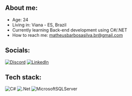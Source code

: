 ## About me:
- Age: 24<br>
- Living in: Viana - ES, Brazil<br>
- Currently learning Back-end development using C#/.NET<br>
- How to reach me: matheusbarbosasilva.br@gmail.com

## Socials:
[![Discord](https://img.shields.io/badge/Discord-%237289DA.svg?logo=discord&logoColor=white)](htttps://discord.gg/Navorski#5415) [![LinkedIn](https://img.shields.io/badge/LinkedIn-%230077B5.svg?logo=linkedin&logoColor=white)](https://linkedin.com/in/matheus-barbosa-64a553222) 

## Tech stack:
![C#](https://img.shields.io/badge/c%23-%23239120.svg?style=for-the-badge&logo=c-sharp&logoColor=white) ![.Net](https://img.shields.io/badge/.NET-5C2D91?style=for-the-badge&logo=.net&logoColor=white) ![MicrosoftSQLServer](https://img.shields.io/badge/Microsoft%20SQL%20Server-CC2927?style=for-the-badge&logo=microsoft%20sql%20server&logoColor=white)
